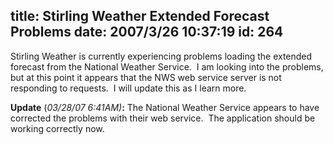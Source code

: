 title: Stirling Weather Extended Forecast Problems
date: 2007/3/26 10:37:19
id: 264
---
Stirling Weather is currently experiencing problems loading the extended forecast from the National Weather Service.  I am looking into the problems, but at this point it appears that the NWS web service server is not responding to requests.  I will update this as I learn more.

**Update** (_03/28/07 6:41AM)_**:** The National Weather Service appears to have corrected the problems with their web service.  The application should be working correctly now.